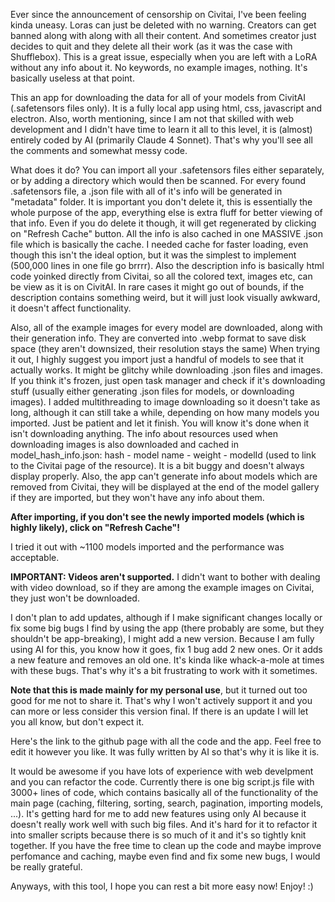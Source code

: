 Ever since the announcement of censorship on Civitai, I've been feeling kinda uneasy. Loras can just be deleted with no warning. Creators can get banned along with along with all their content. And sometimes creator just decides to quit and they delete all their work (as it was the case with Shufflebox).
This is a great issue, especially when you are left with a LoRA without any info about it. No keywords, no example images, nothing. It's basically useless at that point.

This an app for downloading the data for all of your models from CivitAI (.safetensors files only). It is a fully local app using html, css, javascript and electron. Also, worth mentioning, since I am not that skilled with web development and I didn't have time to learn it all to this level, it is (almost) entirely coded by AI (primarily Claude 4 Sonnet). 
That's why you'll see all the comments and somewhat messy code.

What does it do? You can import all your .safetensors files either separately, or by adding a directory which would then be scanned. For every found .safetensors file, a .json file with all of it's info will be generated in "metadata" folder. It is important you don't delete it, this is essentially the whole purpose of the app, everything else is extra fluff for better viewing of that info. Even if you do delete it though, it will get regenerated by clicking on "Refresh Cache" button. All the info is also cached in one MASSIVE .json file which is basically the cache. I needed cache for faster loading, even though this isn't the ideal option, but it was the simplest to implement (500,000 lines in one file go brrrr). Also the description info is basically html code yoinked directly from Civitai, so all the colored text, images etc, can be view as it is on CivitAI. In rare cases it might go out of bounds, if the description contains something weird, but it will just look visually awkward, it doesn't affect functionality.

Also, all of the example images for every model are downloaded, along with their generation info. They are converted into .webp format to save disk space (they aren't downsized, their resolution stays the same) When trying it out, I highly suggest you import just a handful of models to see that it actually works. 
It might be glitchy while downloading .json files and images. If you think it's frozen, just open task manager and check if it's downloading stuff (usually either generating .json files for models, or downloading images).
I added multithreading to image downloading so it doesn't take as long, although it can still take a while, depending on how many models you imported. Just be patient and let it finish. You will know it's done when it isn't downloading anything. 
The info about resources used when downloading images is also downloaded and cached in model_hash_info.json: hash - model name - weight - modelId (used to link to the Civitai page of the resource). It is a bit buggy and doesn't always display properly.
Also, the app can't generate info about models which are removed from Civitai, they will be displayed at the end of the model gallery if they are imported, but they won't have any info about them.

**After importing, if you don't see the newly imported models (which is highly likely), click on "Refresh Cache"!**

I tried it out with ~1100 models imported and the performance was acceptable.

**IMPORTANT: Videos aren't supported.** I didn't want to bother with dealing with video download, so if they are among the example images on Civitai, they just won't be downloaded. 

I don't plan to add updates, although if I make significant changes locally or fix some big bugs I find by using the app (there probably are some, but they shouldn't be app-breaking), I might add a new version. 
Because I am fully using AI for this, you know how it goes, fix 1 bug add 2 new ones. Or it adds a new feature and removes an old one. It's kinda like whack-a-mole at times with these bugs. That's why it's a bit frustrating to work with it sometimes. 

**Note that this is made mainly for my personal use**, but it turned out too good for me not to share it. That's why I won't actively support it and you can more or less consider this version final. If there is an update I will let you all know, but don't expect it.

Here's the link to the github page with all the code and the app. Feel free to edit it however you like. It was fully written by AI so that's why it is like it is.

It would be awesome if you have lots of experience with web develpment and you can refactor the code. Currently there is one big script.js file with 3000+ lines of code, which contains basically all of the functionality of the main page (caching, filtering, sorting, search, pagination, importing models, ...). 
It's getting hard for me to add new features using only AI because it doesn't really work well with such big files. And it's hard for it to refactor it into smaller scripts because there is so much of it and it's so tightly knit together.
If you have the free time to clean up the code and maybe improve perfomance and caching, maybe even find and fix some new bugs, I would be really grateful.

Anyways, with this tool, I hope you can rest a bit more easy now! Enjoy! :)
